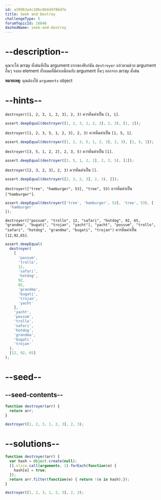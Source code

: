 ```yaml
---
id: a39963a4c10bc8b4d4f06d7e
title: Seek and Destroy
challengeType: 5
forumTopicId: 16046
dashedName: seek-and-destroy
---
```


# --description--

คุณจะได้ array ตั้งต้นที่เป็น argument แรกของฟังก์ชัน `destroyer` แล้วตามด้วย argument อื่นๆ จงลบ element ทั้งหมดที่มีค่าเหมือนกับ argument อื่นๆ ออกจาก array ตั้งต้น 

**หมายเหตุ:** คุณต้องใช้ `arguments` object

# --hints--

`destroyer([1, 2, 3, 1, 2, 3], 2, 3)` ควรคืนค่าเป็น `[1, 1]`.

```js
assert.deepEqual(destroyer([1, 2, 3, 1, 2, 3], 2, 3), [1, 1]);
```

`destroyer([1, 2, 3, 5, 1, 2, 3], 2, 3)` ควรคืนค่าเป็น `[1, 5, 1]`.

```js
assert.deepEqual(destroyer([1, 2, 3, 5, 1, 2, 3], 2, 3), [1, 5, 1]);
```

`destroyer([3, 5, 1, 2, 2], 2, 3, 5)` ควรคืนค่าเป็น `[1]`.

```js
assert.deepEqual(destroyer([3, 5, 1, 2, 2], 2, 3, 5), [1]);
```

`destroyer([2, 3, 2, 3], 2, 3)` ควรคืนค่าเป็น `[]`.

```js
assert.deepEqual(destroyer([2, 3, 2, 3], 2, 3), []);
```

`destroyer(["tree", "hamburger", 53], "tree", 53)` ควรคืนค่าเป็น `["hamburger"]`.

```js
assert.deepEqual(destroyer(['tree', 'hamburger', 53], 'tree', 53), [
  'hamburger'
]);
```

`destroyer(["possum", "trollo", 12, "safari", "hotdog", 92, 65, "grandma", "bugati", "trojan", "yacht"], "yacht", "possum", "trollo", "safari", "hotdog", "grandma", "bugati", "trojan")` ควรคืนค่าเป็น `[12,92,65]`.

```js
assert.deepEqual(
  destroyer(
    [
      'possum',
      'trollo',
      12,
      'safari',
      'hotdog',
      92,
      65,
      'grandma',
      'bugati',
      'trojan',
      'yacht'
    ],
    'yacht',
    'possum',
    'trollo',
    'safari',
    'hotdog',
    'grandma',
    'bugati',
    'trojan'
  ),
  [12, 92, 65]
);
```

# --seed--

## --seed-contents--

```js
function destroyer(arr) {
  return arr;
}

destroyer([1, 2, 3, 1, 2, 3], 2, 3);
```

# --solutions--

```js
function destroyer(arr) {
  var hash = Object.create(null);
  [].slice.call(arguments, 1).forEach(function(e) {
    hash[e] = true;
  });
  return arr.filter(function(e) { return !(e in hash);});
}

destroyer([1, 2, 3, 1, 2, 3], 2, 3);
```

